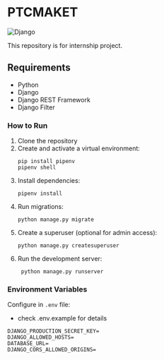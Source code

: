 # PTCMAKET

![Django](https://img.shields.io/badge/Django-092E20?style=for-the-badge&logo=django&logoColor=white)

This repository is for internship project.

## Requirements
- Python
- Django
- Django REST Framework
- Django Filter



### How to Run
1. Clone the repository
2. Create and activate a virtual environment:
   ```
   pip install pipenv
   pipenv shell
   ```
3. Install dependencies:
   ```
   pipenv install
   ```
4. Run migrations:
   ```
   python manage.py migrate
   ```
5. Create a superuser (optional for admin access):
   ```
   python manage.py createsuperuser
   ```
6. Run the development server:
   ```
    python manage.py runserver
   ```

### Environment Variables
Configure in `.env` file:

-   check .env.example for details
```
DJANGO_PRODUCTION_SECRET_KEY=
DJANGO_ALLOWED_HOSTS=
DATABASE_URL=
DJANGO_CORS_ALLOWED_ORIGINS=
```
